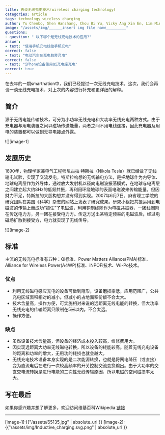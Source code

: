 ```yaml
---
title: 再谈无线充电技术(wireless charging technology)
categories: article
tags: technology wireless charging
author: Yu Chenbo, Shen Hanzhang, Chou Bi Yu, Vicky Ang Xin En, Lim Ming Ian
image: "/assets/img/______insert img file name_________"
questions:
- question: "_以下哪个是无线充电技术的应用?"
answer: 
- text: "使用手机充电线给手机充电"
correct: false
- text: "电动汽车在充电桩旁充电"
correct: false
- text: "iPhone设备使用Qi充电座充电"
correct: true
---
```


在去年的一期smartnation中，我们已经提过一次无线充电技术。这次，我们会再谈一谈无线充电技术，对上次的内容进行补充和更详细的解释。

## **简介**
源于无线电能传输技术，可分为小功率无线充电和大功率无线充电两种方式。由于充电器与用电装置之间以磁场传送能量，两者之间不用电线连接，因此充电器及用电的装置都可以做到无导电接点外露。

![][image-1]

## **发展历史**
1890年，物理学家兼电气工程师尼古拉·特斯拉（Nikola Tesla）就已经做了无线输电试验，实现了交流发电。特斯拉构想的无线输电方法，是把地球作为内导体、地球电离层作为外导体，通过放大发射机以径向电磁波振荡模式，在地球与电离层之间建立起大约8Hz的低频共振，再利用环绕地球的表面电磁波来传输能量。但因财力不足，特斯拉的大胆构想并没有得到实现。2007年6月7日，麻省理工学院的研究团队在美国《科学》杂志的网站上发表了研究成果。研究小组把共振运用到电磁波的传输上而成功“抓住”了电磁波，利用铜制线圈作为电磁共振器，一团线圈附在传送电力方，另一团在接受电力方。传送方送出某特定频率的电磁波后，经过电磁场扩散到接受方，电力就实现了无线传导。

![][image-2]

## **标准**
主流的无线充电标准有五种：Qi标准、Power Matters Alliance(PMA)标准、Alliance for Wireless Power(A4WP)标准、iNPOFi技术、Wi-Po技术。

### **优点**
- 利用无线磁电感应充电的设备可做到隐形，设备磨损率低，应用范围广，公共充电区域面积相对的减小，但减小的占地面积份额不会太大。
- 技术含量高，操作方便，可实施相对来说的远距离无线电能的转换，但大功率无线充电的传输距离只限制在5米以内，不会太远。
- 操作方便。

### **缺点**
- 虽然设备技术含量高，但设备的经济成本投入较高，维修费用大。
- 因实现远距离大功率无线磁电转换，所以设备的耗能较高。随着无线充电设备的距离和功率的增大，无用功的耗损也就会越大。
- 无线充电技术设备本身实现的是二次能源转换，也就是将网电降压（或直接）变为直流电后在进行一次较高频率的开关控制交流变换输出。由于大功率的交直交电流转换是进行电能的二次性无线传输原因，所以电磁的空间磁损率太大。
## **写在最后**
如果你感兴趣并想了解更多，欢迎访问维基百科Wikipedia
[链接](https://en.wikipedia.org/wiki/Inductive_charging)

***
[image-1]:{{"/assets/65135.jpg" | absolute_url }}
[image-2]:{{"/assets/img/Inductive_charging.svg.png" | absolute_url }}
